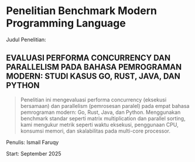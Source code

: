# Penelitian Benchmark Modern Programming Language
Judul Penelitian:
## EVALUASI PERFORMA CONCURRENCY DAN PARALLELISM PADA BAHASA PEMROGRAMAN MODERN: STUDI KASUS GO, RUST, JAVA, DAN PYTHON

> Penelitian ini mengevaluasi performa concurrency (eksekusi bersamaan) dan parallelism (pemrosesan paralel) pada empat bahasa pemrograman modern: Go, Rust, Java, dan Python. Menggunakan benchmark standar seperti matrix multiplication dan parallel sorting, kami mengukur metrik seperti waktu eksekusi, penggunaan CPU, konsumsi memori, dan skalabilitas pada multi-core processor.

Penulis:
Ismail Faruqy

Start:
September 2025
